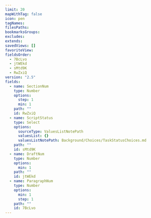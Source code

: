 ```yaml
---
limit: 20
mapWithTag: false
icon: pen
tagNames: 
filesPaths: 
bookmarksGroups: 
excludes: 
extends: 
savedViews: []
favoriteView: 
fieldsOrder:
  - 7BcLvo
  - jtWEkd
  - sMtd9K
  - RwZxiQ
version: "2.5"
fields:
  - name: SectionNum
    type: Number
    options:
      step: 1
      min: 1
    path: ""
    id: RwZxiQ
  - name: ScriptStatus
    type: Select
    options:
      sourceType: ValuesListNotePath
      valuesList: {}
      valuesListNotePath: Background/Choices/TaskStatusChoices.md
    path: ""
    id: sMtd9K
  - name: DraftNum
    type: Number
    options:
      min: 1
    path: ""
    id: jtWEkd
  - name: ParagraphNum
    type: Number
    options:
      min: 1
      step: 1
    path: ""
    id: 7BcLvo
---
```

